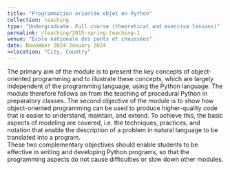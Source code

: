 ```yaml
---
title: "Programmation orientée objet en Python"
collection: teaching
type: "Undergraduate. Full course (theoretical and exercise lessons)"
permalink: /teaching/2015-spring-teaching-1
venue: "École nationale des ponts et chaussées"
date: November 2024-January 2024
<>location: "City, Country"
---
```

The primary aim of the module is to present the key concepts of object-oriented programming and to illustrate these concepts, which are largely independent of the programming language, using the Python language. The module therefore follows on from the teaching of procedural Python in preparatory classes.
The second objective of the module is to show how object-oriented programming can be used to produce higher-quality code that is easier to understand, maintain, and extend. To achieve this, the basic aspects of modeling are covered, i.e. the techniques, practices, and notation that enable the description of a problem in natural language to be translated into a program.<br />
These two complementary objectives should enable students to be effective in writing and developing Python programs, so that the programming aspects do not cause difficulties or slow down other modules.
